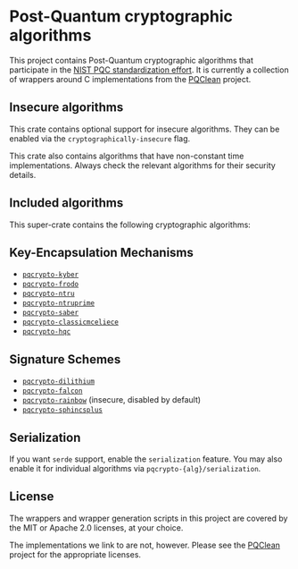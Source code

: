 # Post-Quantum cryptographic algorithms

This project contains Post-Quantum cryptographic algorithms that participate in
the [NIST PQC standardization effort][nistpqc]. It is currently a collection of
wrappers around C implementations from the [PQClean][pqclean] project.

## Insecure algorithms

This crate contains optional support for insecure algorithms. They can be enabled via the
``cryptographically-insecure`` flag.

This crate also contains algorithms that have non-constant time implementations.
Always check the relevant algorithms for their security details.

## Included algorithms

This super-crate contains the following cryptographic algorithms:

## Key-Encapsulation Mechanisms

* [``pqcrypto-kyber``](https://crates.io/crates/pqcrypto-kyber) 
* [``pqcrypto-frodo``](https://crates.io/crates/pqcrypto-frodo) 
* [``pqcrypto-ntru``](https://crates.io/crates/pqcrypto-ntru) 
* [``pqcrypto-ntruprime``](https://crates.io/crates/pqcrypto-ntruprime) 
* [``pqcrypto-saber``](https://crates.io/crates/pqcrypto-saber) 
* [``pqcrypto-classicmceliece``](https://crates.io/crates/pqcrypto-classicmceliece) 
* [``pqcrypto-hqc``](https://crates.io/crates/pqcrypto-hqc) 

## Signature Schemes

* [``pqcrypto-dilithium``](https://crates.io/crates/pqcrypto-dilithium) 
* [``pqcrypto-falcon``](https://crates.io/crates/pqcrypto-falcon) 
* [``pqcrypto-rainbow``](https://crates.io/crates/pqcrypto-rainbow) (insecure, disabled by default)
* [``pqcrypto-sphincsplus``](https://crates.io/crates/pqcrypto-sphincsplus) 

## Serialization

If you want `serde` support, enable the `serialization` feature.
You may also enable it for individual algorithms via `pqcrypto-{alg}/serialization`.

## License

The wrappers and wrapper generation scripts in this project are covered by the
MIT or Apache 2.0 licenses, at your choice.

The implementations we link to are not, however. Please see the [PQClean][pqclean]
project for the appropriate licenses.

[pqclean]: https://github.com/PQClean/PQClean/
[nistpqc]: https://nist.gov/pqc/